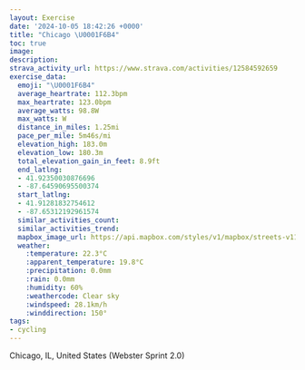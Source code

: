 ```yaml
---
layout: Exercise
date: '2024-10-05 18:42:26 +0000'
title: "Chicago \U0001F6B4"
toc: true
image:
description:
strava_activity_url: https://www.strava.com/activities/12584592659
exercise_data:
  emoji: "\U0001F6B4"
  average_heartrate: 112.3bpm
  max_heartrate: 123.0bpm
  average_watts: 98.8W
  max_watts: W
  distance_in_miles: 1.25mi
  pace_per_mile: 5m46s/mi
  elevation_high: 183.0m
  elevation_low: 180.3m
  total_elevation_gain_in_feet: 8.9ft
  end_latlng:
  - 41.92350030876696
  - -87.64590695500374
  start_latlng:
  - 41.91281832754612
  - -87.65312192961574
  similar_activities_count:
  similar_activities_trend:
  mapbox_image_url: https://api.mapbox.com/styles/v1/mapbox/streets-v11/static/path-5+787af2-1.0(cpy~Fpw~uO%7DNR%7B%40%40e%40Cy%40FiRRWAMEGWCuBBeAEuB%3FkCC%7DA%3FgCC%7BD%40oB%40I%40B%3FEQsTAoB%40s%40%5B%40SKKDu%40pA_B%60C),pin-s-s+e5b22e(-87.65321,41.91506),pin-s-f+89ae00(-87.64510000000001,41.92289)/auto/800x800?access_token=pk.eyJ1Ijoiam9zaGJlY2ttYW4iLCJhIjoiY205eWR2aDd1MWZ6djJrbXc4a3M0bWZleiJ9.XiG9OWkNcZk2QzjJbxLB4A
  weather:
    :temperature: 22.3°C
    :apparent_temperature: 19.8°C
    :precipitation: 0.0mm
    :rain: 0.0mm
    :humidity: 60%
    :weathercode: Clear sky
    :windspeed: 28.1km/h
    :winddirection: 150°
tags:
- cycling
---
```

Chicago, IL, United States (Webster Sprint 2.0)
